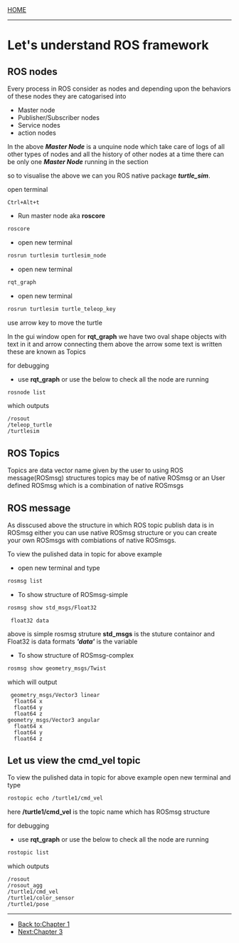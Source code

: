 <div align="left">
  <a href="https://jovinsav.github.io/Rosworkshop/">HOME</a>
</div>

---
# Let's understand ROS framework


## ROS nodes
 Every process in ROS consider as nodes and depending upon the behaviors of these nodes they are catogarised into
 * Master node
 * Publisher/Subscriber nodes
 * Service nodes
 * action nodes

In the above ***Master Node*** is a unquine node which take care of logs of all other types of nodes and all the history of other nodes at a time there can be only one ***Master Node*** running in the section

so to visualise the above we can you ROS native package ***turtle_sim***.

open terminal

```
Ctrl+Alt+t
```
* Run master node aka **roscore**
``` bash
roscore
```
* open new terminal
``` bash
rosrun turtlesim turtlesim_node
```
* open new terminal
``` bash
rqt_graph
```
* open new terminal
``` bash
rosrun turtlesim turtle_teleop_key
```
use arrow key to move the turtle

In the gui window open for **rqt_graph** we have two oval shape objects with text in it and arrow connecting  them above the arrow some text is written these are known as Topics

for debugging
* use **rqt_graph** or use the below to check all the node are running
```bash
rosnode list
```
which outputs
```
/rosout
/teleop_turtle
/turtlesim
```

## ROS Topics
Topics are data vector name given by the user to using ROS message(ROSmsg) structures
topics may be of native ROSmsg or an User defined ROSmsg which is a combination of native ROSmsgs
## ROS message
As disscused above the structure in which ROS topic publish data is in ROSmsg either
you can use native ROSmsg structure or you can create your own ROSmsgs with combiations of native ROSmsgs.

To view the pulished data in topic for above example
* open new terminal and type
```bash
rosmsg list
```
* To show structure of ROSmsg-simple
```bash
rosmsg show std_msgs/Float32
```
```
 float32 data
```
above is simple rosmsg struture **std_msgs** is the stuture containor and Float32 is data formats ***'data'*** is the variable
* To show structure of ROSmsg-complex
```bash
rosmsg show geometry_msgs/Twist
```
which will output
```
 geometry_msgs/Vector3 linear
  float64 x
  float64 y
  float64 z
geometry_msgs/Vector3 angular
  float64 x
  float64 y
  float64 z
```
## Let us view the cmd_vel topic
To view the pulished data in topic for above example
open new terminal and type
```bash
rostopic echo /turtle1/cmd_vel
```
here  **/turtle1/cmd_vel** is the topic name which has ROSmsg structure

for debugging
* use **rqt_graph** or use the below to check all the node are running
```bash
rostopic list
```
which outputs
```
/rosout
/rosout_agg
/turtle1/cmd_vel
/turtle1/color_sensor
/turtle1/pose
```
---

* [Back to:Chapter 1](https://jovinsav.github.io/Rosworkshop/chapter1.html)
* [Next:Chapter 3](https://jovinsav.github.io/Rosworkshop/chapter3.html)

